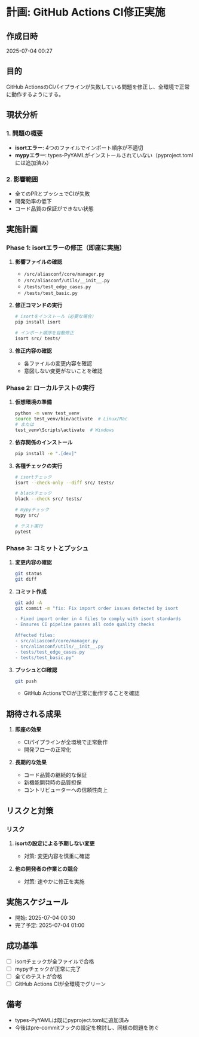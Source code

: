 # 計画: GitHub Actions CI修正実施

## 作成日時
2025-07-04 00:27

## 目的
GitHub ActionsのCIパイプラインが失敗している問題を修正し、全環境で正常に動作するようにする。

## 現状分析

### 1. 問題の概要
- **isortエラー**: 4つのファイルでインポート順序が不適切
- **mypyエラー**: types-PyYAMLがインストールされていない（pyproject.tomlには追加済み）

### 2. 影響範囲
- 全てのPRとプッシュでCIが失敗
- 開発効率の低下
- コード品質の保証ができない状態

## 実施計画

### Phase 1: isortエラーの修正（即座に実施）
1. **影響ファイルの確認**
   - `/src/aliasconf/core/manager.py`
   - `/src/aliasconf/utils/__init__.py`
   - `/tests/test_edge_cases.py`
   - `/tests/test_basic.py`

2. **修正コマンドの実行**
   ```bash
   # isortをインストール（必要な場合）
   pip install isort
   
   # インポート順序を自動修正
   isort src/ tests/
   ```

3. **修正内容の確認**
   - 各ファイルの変更内容を確認
   - 意図しない変更がないことを確認

### Phase 2: ローカルテストの実行
1. **仮想環境の準備**
   ```bash
   python -m venv test_venv
   source test_venv/bin/activate  # Linux/Mac
   # または
   test_venv\Scripts\activate  # Windows
   ```

2. **依存関係のインストール**
   ```bash
   pip install -e ".[dev]"
   ```

3. **各種チェックの実行**
   ```bash
   # isortチェック
   isort --check-only --diff src/ tests/
   
   # blackチェック
   black --check src/ tests/
   
   # mypyチェック
   mypy src/
   
   # テスト実行
   pytest
   ```

### Phase 3: コミットとプッシュ
1. **変更内容の確認**
   ```bash
   git status
   git diff
   ```

2. **コミット作成**
   ```bash
   git add -A
   git commit -m "fix: Fix import order issues detected by isort

   - Fixed import order in 4 files to comply with isort standards
   - Ensures CI pipeline passes all code quality checks
   
   Affected files:
   - src/aliasconf/core/manager.py
   - src/aliasconf/utils/__init__.py
   - tests/test_edge_cases.py
   - tests/test_basic.py"
   ```

3. **プッシュとCI確認**
   ```bash
   git push
   ```
   - GitHub ActionsでCIが正常に動作することを確認

## 期待される成果

1. **即座の効果**
   - CIパイプラインが全環境で正常動作
   - 開発フローの正常化

2. **長期的な効果**
   - コード品質の継続的な保証
   - 新機能開発時の品質担保
   - コントリビューターへの信頼性向上

## リスクと対策

### リスク
1. **isortの設定による予期しない変更**
   - 対策: 変更内容を慎重に確認

2. **他の開発者の作業との競合**
   - 対策: 速やかに修正を実施

## 実施スケジュール
- 開始: 2025-07-04 00:30
- 完了予定: 2025-07-04 01:00

## 成功基準
- [ ] isortチェックが全ファイルで合格
- [ ] mypyチェックが正常に完了
- [ ] 全てのテストが合格
- [ ] GitHub Actions CIが全環境でグリーン

## 備考
- types-PyYAMLは既にpyproject.tomlに追加済み
- 今後はpre-commitフックの設定を検討し、同様の問題を防ぐ